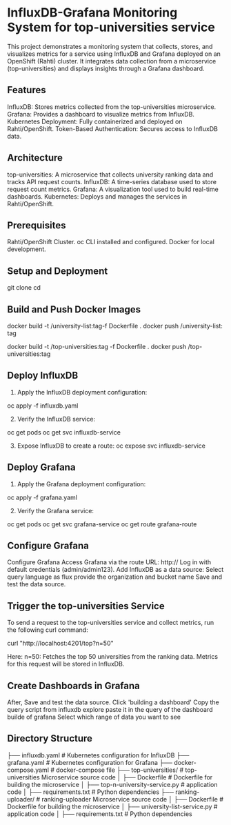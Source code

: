 # InfluxDB-Grafana Monitoring System for top-universities service

This project demonstrates a monitoring system that collects, stores, and visualizes metrics for a service using InfluxDB and Grafana deployed on an OpenShift (Rahti) cluster. It integrates data collection from a microservice (top-universities) and displays insights through a Grafana dashboard.

## Features
InfluxDB: Stores metrics collected from the top-universities microservice.
Grafana: Provides a dashboard to visualize metrics from InfluxDB.
Kubernetes Deployment: Fully containerized and deployed on Rahti/OpenShift.
Token-Based Authentication: Secures access to InfluxDB data.

## Architecture
top-universities: A microservice that collects university ranking data and tracks API request counts.
InfluxDB: A time-series database used to store request count metrics.
Grafana: A visualization tool used to build real-time dashboards.
Kubernetes: Deploys and manages the services in Rahti/OpenShift.

## Prerequisites
Rahti/OpenShift Cluster.
oc CLI installed and configured.
Docker for local development.

## Setup and Deployment
git clone <repository-url>
cd <repository-directory>

## Build and Push Docker Images

docker build -t <dockerhub-username>/university-list:tag-f Dockerfile .
docker push <dockerhub-username>/university-list: tag

docker build -t <dockerhub-username>/top-universities:tag -f Dockerfile .
docker push <dockerhub-username>/top-universities:tag

## Deploy InfluxDB

1. Apply the InfluxDB deployment configuration:

oc apply -f influxdb.yaml

2. Verify the InfluxDB service:

oc get pods
oc get svc influxdb-service

3. Expose InfluxDB to create a route:
oc expose svc influxdb-service



## Deploy Grafana
1. Apply the Grafana deployment configuration:

oc apply -f grafana.yaml

2. Verify the Grafana service:

oc get pods
oc get svc grafana-service
oc get route grafana-route

## Configure Grafana
Configure Grafana
Access Grafana via the route URL:
http://<grafana-route-hostname>
Log in with default credentials (admin/admin123).
Add InfluxDB as a data source:
Select query language as flux
provide the organization and bucket name
Save and test the data source.

## Trigger the top-universities Service

To send a request to the top-universities service and collect metrics, run the following curl command:


curl "http://localhost:4201/top?n=50"

Here:
n=50: Fetches the top 50 universities from the ranking data.
Metrics for this request will be stored in InfluxDB.

##  Create Dashboards in Grafana
After, Save and test the data source.
Click 'building a dashboard'
Copy the query script from influxdb explore
paste it in the query of the dashboard builde of grafana
Select which range of data you want to see

## Directory Structure
├── influxdb.yaml           # Kubernetes configuration for InfluxDB
├── grafana.yaml            # Kubernetes configuration for Grafana
├── docker-compose.yaml     # docker-compose file
├── top-universities/       # top-universities Microservice source code
│   ├── Dockerfile          # Dockerfile for building the microservice
│   ├── top-n-university-service.py   # application code
│   ├── requirements.txt    # Python dependencies
├── ranking-uploader/       # ranking-uploader Microservice source code
│   ├── Dockerfile          # Dockerfile for building the microservice
│   ├── university-list-service.py              # application code
│   ├── requirements.txt    # Python dependencies
